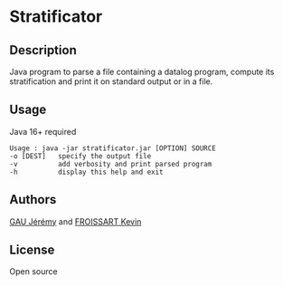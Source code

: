 # Stratificator

## Description

Java program to parse a file containing a datalog program, compute its stratification and print it on standard output
or in a file.

## Usage

Java 16+ required

```
Usage : java -jar stratificator.jar [OPTION] SOURCE
-o [DEST]   specify the output file
-v          add verbosity and print parsed program
-h          display this help and exit
```

## Authors

[GAU Jérémy](https://forge.univ-lyon1.fr/p2111894) and [FROISSART Kevin](https://forge.univ-lyon1.fr/p2002504)

## License

Open source
